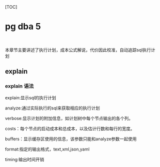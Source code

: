 [TOC]

# pg dba 5

​	

​	本章节主要讲述了执行计划，成本公式解说，代价因此校准，自动追踪sql执行计划



## explain

### explain 语法



explain:显示sql的执行计划

analyze:通过实际执行的sql来获取相应的执行计划

verbose:显示计划的附加信息，如计划树中每个节点输出的各个列。

costs：每个节点的启动成本和总成本，以及估计行数和每行的宽度。

buffers：显示缓存区使用的信息，该参数只能和analyze参数一起使用

format:指定的输出格式，text,xml,json,yaml

timing:输出时间开销



